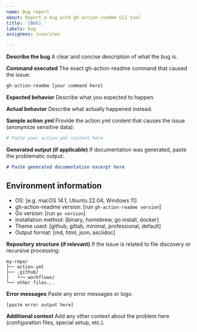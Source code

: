 ```yaml
---
name: Bug report
about: Report a bug with gh-action-readme CLI tool
title: '[BUG] '
labels: bug
assignees: ivuorinen

---
```


**Describe the bug**
A clear and concise description of what the bug is.

**Command executed**
The exact gh-action-readme command that caused the issue:

```bash
gh-action-readme [your command here]
```

**Expected behavior**
Describe what you expected to happen.

**Actual behavior**
Describe what actually happened instead.

**Sample action.yml**
Provide the action.yml content that causes the issue (anonymize sensitive data):

```yaml
# Paste your action.yml content here
```

**Generated output (if applicable)**
If documentation was generated, paste the problematic output:

```markdown
# Paste generated documentation excerpt here
```

## Environment information

- OS: [e.g. macOS 14.1, Ubuntu 22.04, Windows 11]
- gh-action-readme version: [run `gh-action-readme version`]
- Go version: [run `go version`]
- Installation method: [binary, homebrew, go install, docker]
- Theme used: [github, gitlab, minimal, professional, default]
- Output format: [md, html, json, asciidoc]

**Repository structure (if relevant)**
If the issue is related to file discovery or recursive processing:

```text
my-repo/
├── action.yml
├── .github/
│   └── workflows/
└── other files...
```

**Error messages**
Paste any error messages or logs:

```text
[paste error output here]
```

**Additional context**
Add any other context about the problem here (configuration files, special setup, etc.).
